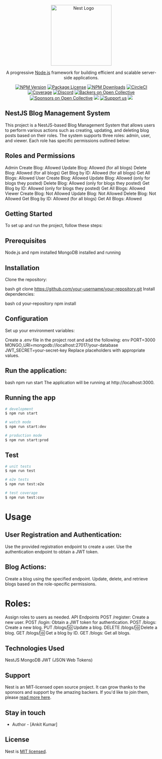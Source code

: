 <p align="center">
  <a href="http://nestjs.com/" target="blank"><img src="https://nestjs.com/img/logo-small.svg" width="200" alt="Nest Logo" /></a>
</p>

[circleci-image]: https://img.shields.io/circleci/build/github/nestjs/nest/master?token=abc123def456
[circleci-url]: https://circleci.com/gh/nestjs/nest

  <p align="center">A progressive <a href="http://nodejs.org" target="_blank">Node.js</a> framework for building efficient and scalable server-side applications.</p>
    <p align="center">
<a href="https://www.npmjs.com/~nestjscore" target="_blank"><img src="https://img.shields.io/npm/v/@nestjs/core.svg" alt="NPM Version" /></a>
<a href="https://www.npmjs.com/~nestjscore" target="_blank"><img src="https://img.shields.io/npm/l/@nestjs/core.svg" alt="Package License" /></a>
<a href="https://www.npmjs.com/~nestjscore" target="_blank"><img src="https://img.shields.io/npm/dm/@nestjs/common.svg" alt="NPM Downloads" /></a>
<a href="https://circleci.com/gh/nestjs/nest" target="_blank"><img src="https://img.shields.io/circleci/build/github/nestjs/nest/master" alt="CircleCI" /></a>
<a href="https://coveralls.io/github/nestjs/nest?branch=master" target="_blank"><img src="https://coveralls.io/repos/github/nestjs/nest/badge.svg?branch=master#9" alt="Coverage" /></a>
<a href="https://discord.gg/G7Qnnhy" target="_blank"><img src="https://img.shields.io/badge/discord-online-brightgreen.svg" alt="Discord"/></a>
<a href="https://opencollective.com/nest#backer" target="_blank"><img src="https://opencollective.com/nest/backers/badge.svg" alt="Backers on Open Collective" /></a>
<a href="https://opencollective.com/nest#sponsor" target="_blank"><img src="https://opencollective.com/nest/sponsors/badge.svg" alt="Sponsors on Open Collective" /></a>
  <a href="https://paypal.me/kamilmysliwiec" target="_blank"><img src="https://img.shields.io/badge/Donate-PayPal-ff3f59.svg"/></a>
    <a href="https://opencollective.com/nest#sponsor"  target="_blank"><img src="https://img.shields.io/badge/Support%20us-Open%20Collective-41B883.svg" alt="Support us"></a>
  <a href="https://twitter.com/nestframework" target="_blank"><img src="https://img.shields.io/twitter/follow/nestframework.svg?style=social&label=Follow"></a>
</p>
  <!--[![Backers on Open Collective](https://opencollective.com/nest/backers/badge.svg)](https://opencollective.com/nest#backer)
  [![Sponsors on Open Collective](https://opencollective.com/nest/sponsors/badge.svg)](https://opencollective.com/nest#sponsor)-->

## NestJS Blog Management System

This project is a NestJS-based Blog Management System that allows users to perform various actions such as creating, updating, and deleting blog posts based on their roles. The system supports three roles: admin, user, and viewer. Each role has specific permissions outlined below:

## Roles and Permissions
Admin
Create Blog: Allowed
Update Blog: Allowed (for all blogs)
Delete Blog: Allowed (for all blogs)
Get Blog by ID: Allowed (for all blogs)
Get All Blogs: Allowed
User
Create Blog: Allowed
Update Blog: Allowed (only for blogs they posted)
Delete Blog: Allowed (only for blogs they posted)
Get Blog by ID: Allowed (only for blogs they posted)
Get All Blogs: Allowed
Viewer
Create Blog: Not Allowed
Update Blog: Not Allowed
Delete Blog: Not Allowed
Get Blog by ID: Allowed (for all blogs)
Get All Blogs: Allowed

## Getting Started
To set up and run the project, follow these steps:

## Prerequisites
Node.js and npm installed
MongoDB installed and running

## Installation
Clone the repository:

bash
git clone https://github.com/your-username/your-repository.git
Install dependencies:

bash
cd your-repository
npm install

## Configuration
Set up your environment variables:

Create a .env file in the project root and add the following:
env
PORT=3000
MONGO_URI=mongodb://localhost:27017/your-database
JWT_SECRET=your-secret-key
Replace placeholders with appropriate values.

## Run the application:

bash
npm run start
The application will be running at http://localhost:3000.


## Running the app

```bash
# development
$ npm run start

# watch mode
$ npm run start:dev

# production mode
$ npm run start:prod
```

## Test

```bash
# unit tests
$ npm run test

# e2e tests
$ npm run test:e2e

# test coverage
$ npm run test:cov
```
# Usage
## User Registration and Authentication:

Use the provided registration endpoint to create a user.
Use the authentication endpoint to obtain a JWT token.

## Blog Actions:

Create a blog using the specified endpoint.
Update, delete, and retrieve blogs based on the role-specific permissions.
# Roles:

Assign roles to users as needed.
API Endpoints
POST /register: Create a new user.
POST /login: Obtain a JWT token for authentication.
POST /blogs: Create a new blog.
PUT /blogs/:id: Update a blog.
DELETE /blogs/:id: Delete a blog.
GET /blogs/:id: Get a blog by ID.
GET /blogs: Get all blogs.
## Technologies Used
NestJS
MongoDB
JWT (JSON Web Tokens)

## Support

Nest is an MIT-licensed open source project. It can grow thanks to the sponsors and support by the amazing backers. If you'd like to join them, please [read more here](https://docs.nestjs.com/support).

## Stay in touch

- Author - [Ankit Kumar]

## License

Nest is [MIT licensed](LICENSE).
